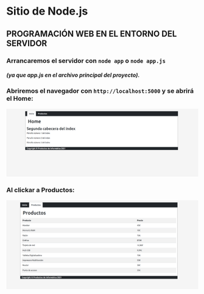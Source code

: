 # Sitio de Node.js

## PROGRAMACIÓN WEB EN EL ENTORNO DEL SERVIDOR

### Arrancaremos el servidor con ```node app``` o ```node app.js``` 
##### (ya que app.js en el archivo principal del proyecto).
### Abriremos el navegador con ``` http://localhost:5000 ``` y se abrirá el Home:

![Página del index](https://github.com/sergjime/sitio-node/blob/master/img/home.png)

### Al clickar a Productos:

![Página de productos](https://github.com/sergjime/sitio-node/blob/master/img/productos.png)
